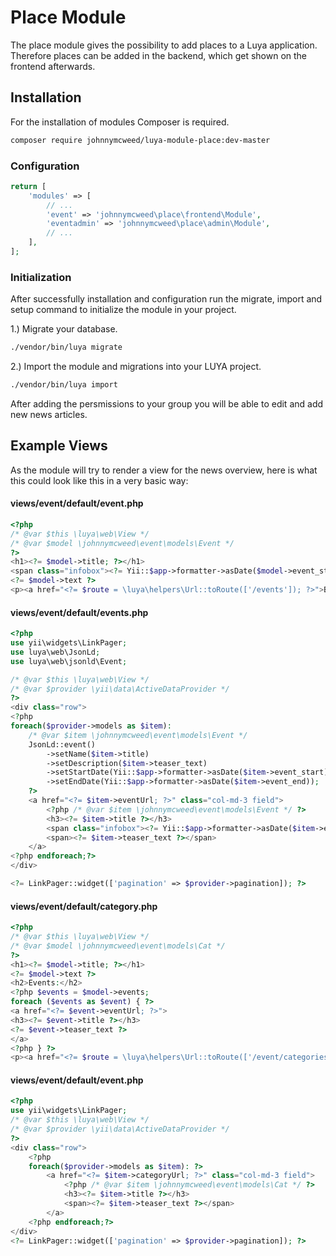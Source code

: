 # Place Module
 
The place module gives the possibility to add places to a Luya application. Therefore places can be added in the backend, which get shown on the frontend afterwards.
 
## Installation

For the installation of modules Composer is required.

```sh
composer require johnnymcweed/luya-module-place:dev-master 
```

### Configuration

```php
return [
    'modules' => [
        // ...
        'event' => 'johnnymcweed\place\frontend\Module',
        'eventadmin' => 'johnnymcweed\place\admin\Module',
        // ...
    ],
];
```

### Initialization 

After successfully installation and configuration run the migrate, import and setup command to initialize the module in your project.

1.) Migrate your database.

```sh
./vendor/bin/luya migrate
```

2.) Import the module and migrations into your LUYA project.

```sh
./vendor/bin/luya import
```

After adding the persmissions to your group you will be able to edit and add new news articles.

## Example Views

As the module will try to render a view for the news overview, here is what this could look like this in a very basic way:

#### views/event/default/event.php

```php
<?php
/* @var $this \luya\web\View */
/* @var $model \johnnymcweed\event\models\Event */
?>
<h1><?= $model->title; ?></h1>
<span class="infobox"><?= Yii::$app->formatter->asDate($model->event_start) ?> - <?= Yii::$app->formatter->asDate($model->event_end) ?></span>
<?= $model->text ?>
<p><a href="<?= $route = \luya\helpers\Url::toRoute(['/events']); ?>">Back</a></p>
```

#### views/event/default/events.php

```php
<?php
use yii\widgets\LinkPager;
use luya\web\JsonLd;
use luya\web\jsonld\Event;

/* @var $this \luya\web\View */
/* @var $provider \yii\data\ActiveDataProvider */
?>
<div class="row">
<?php
foreach($provider->models as $item):
    /* @var $item \johnnymcweed\event\models\Event */
    JsonLd::event()
        ->setName($item->title)
        ->setDescription($item->teaser_text)
        ->setStartDate(Yii::$app->formatter->asDate($item->event_start))
        ->setEndDate(Yii::$app->formatter->asDate($item->event_end));
    ?>
    <a href="<?= $item->eventUrl; ?>" class="col-md-3 field">
        <?php /* @var $item \johnnymcweed\event\models\Event */ ?>
        <h3><?= $item->title ?></h3>
        <span class="infobox"><?= Yii::$app->formatter->asDate($item->event_start) ?> - <?= Yii::$app->formatter->asDate($item->event_end) ?></span>
        <span><?= $item->teaser_text ?></span>
    </a>
<?php endforeach;?>
</div>

<?= LinkPager::widget(['pagination' => $provider->pagination]); ?>
```

#### views/event/default/category.php

```php
<?php
/* @var $this \luya\web\View */
/* @var $model \johnnymcweed\event\models\Cat */
?>
<h1><?= $model->title; ?></h1>
<?= $model->text ?>
<h2>Events:</h2>
<?php $events = $model->events;
foreach ($events as $event) { ?>
<a href="<?= $event->eventUrl; ?>">
<h3><?= $event->title ?></h3>
<?= $event->teaser_text ?>
</a>
<?php } ?>
<p><a href="<?= $route = \luya\helpers\Url::toRoute(['/event/categories']); ?>">Back</a></p>
```

#### views/event/default/event.php

```php
<?php
use yii\widgets\LinkPager;
/* @var $this \luya\web\View */
/* @var $provider \yii\data\ActiveDataProvider */
?>
<div class="row">
    <?php
    foreach($provider->models as $item): ?>
        <a href="<?= $item->categoryUrl; ?>" class="col-md-3 field">
            <?php /* @var $item \johnnymcweed\event\models\Cat */ ?>
            <h3><?= $item->title ?></h3>
            <span><?= $item->teaser_text ?></span>
        </a>
    <?php endforeach;?>
</div>
<?= LinkPager::widget(['pagination' => $provider->pagination]); ?>
```
